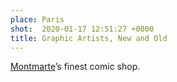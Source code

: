```yaml
---
place: Paris
shot:  2020-01-17 12:51:27 +0000
title: Graphic Artists, New and Old
---
```


[Montmarte](https://en.wikipedia.org/wiki/Montmartre)’s finest comic shop.
